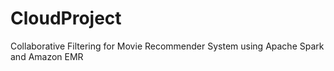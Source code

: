 # CloudProject
Collaborative Filtering for Movie Recommender System using Apache Spark and Amazon EMR
